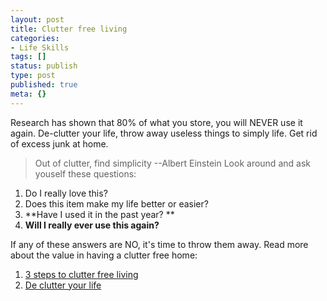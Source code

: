```yaml
---
layout: post
title: Clutter free living
categories:
- Life Skills
tags: []
status: publish
type: post
published: true
meta: {}
---
```

Research has shown that 80% of what you store, you will NEVER use it again. De-clutter your life, throw away useless things to simply life. Get rid of excess junk at home.

> Out of clutter, find simplicity --Albert Einstein
Look around and ask youself these questions:
1. Do I really love this?
2. Does this item make my life better or easier?
3. **Have I used it in the past year? **
4. **Will I really ever use this again?**

If any of these answers are NO, it's time to throw them away. Read more about the value in having a clutter free home:
1. [3 steps to clutter free living](http://www.naturalhomeandgarden.com/article/2007/01/clutter-free-living.html)
2. [De clutter your life](http://www.orgcoach.net/declutter.html)
